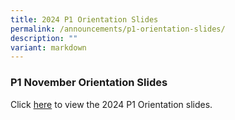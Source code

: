 ```yaml
---
title: 2024 P1 Orientation Slides
permalink: /announcements/p1-orientation-slides/
description: ""
variant: markdown
---
```

### P1 November Orientation Slides

Click [here](https://youtu.be/p1lixmzqmCI) to view the 2024 P1 Orientation slides.